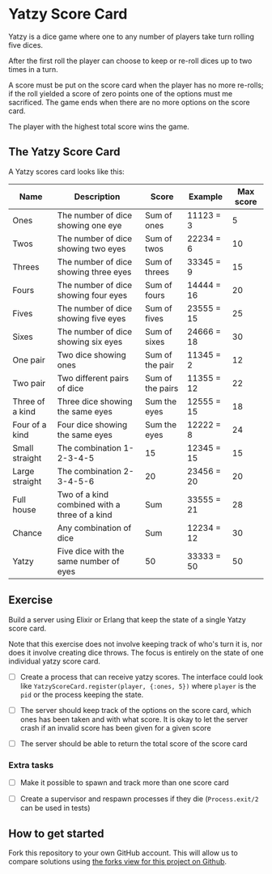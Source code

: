 # Yatzy Score Card

Yatzy is a dice game where one to any number of players take turn rolling five dices.

After the first roll the player can choose to keep or re-roll dices up to two times in a turn.

A score must be put on the score card when the player has no more re-rolls; if the roll yielded a score of zero points one of the options must me sacrificed. The game ends when there are no more options on the score card.

The player with the highest total score wins the game.

## The Yatzy Score Card

A Yatzy scores card looks like this:

| Name            | Description                                   | Score            | Example    | Max score |
| --------------- | --------------------------------------------- | ---------------- | ---------- | --------- |
| Ones            | The number of dice showing one eye            | Sum of ones      | 11123 =  3 |         5 |
| Twos            | The number of dice showing two eyes           | Sum of twos      | 22234 =  6 |        10 |
| Threes          | The number of dice showing three eyes         | Sum of threes    | 33345 =  9 |        15 |
| Fours           | The number of dice showing four eyes          | Sum of fours     | 14444 = 16 |        20 |
| Fives           | The number of dice showing five eyes          | Sum of fives     | 23555 = 15 |        25 |
| Sixes           | The number of dice showing six eyes           | Sum of sixes     | 24666 = 18 |        30 |
| One pair        | Two dice showing ones                         | Sum of the pair  | 11345 =  2 |        12 |
| Two pair        | Two different pairs of dice                   | Sum of the pairs | 11355 = 12 |        22 |
| Three of a kind | Three dice showing the same eyes              | Sum the eyes     | 12555 = 15 |        18 |
| Four of a kind  | Four dice showing the same eyes               | Sum the eyes     | 12222 =  8 |        24 |
| Small straight  | The combination 1-2-3-4-5                     | 15               | 12345 = 15 |        15 |
| Large straight  | The combination 2-3-4-5-6                     | 20               | 23456 = 20 |        20 |
| Full house      | Two of a kind combined with a three of a kind | Sum              | 33555 = 21 |        28 |
| Chance          | Any combination of dice                       | Sum              | 12234 = 12 |        30 |
| Yatzy           | Five dice with the same number of eyes        | 50               | 33333 = 50 |        50 |

## Exercise

Build a server using Elixir or Erlang that keep the state of a single Yatzy score card.

Note that this exercise does not involve keeping track of who's turn it is, nor does it involve creating dice throws. The focus is entirely on the state of one individual yatzy score card.

  - [ ] Create a process that can receive yatzy scores. The interface could look like `YatzyScoreCard.register(player, {:ones, 5})` where `player` is the `pid` or the process keeping the state.

  - [ ] The server should keep track of the options on the score card, which ones has been taken and with what score. It is okay to let the server crash if an invalid score has been given for a given score

  - [ ] The server should be able to return the total score of the score card

### Extra tasks

  - [ ] Make it possible to spawn and track more than one score card

  - [ ] Create a supervisor and respawn processes if they die (`Process.exit/2` can be used in tests)

## How to get started

Fork this repository to your own GitHub account. This will allow us to compare solutions using [the forks view for this project on Github](https://github.com/cphex/enum_workshop/network).
